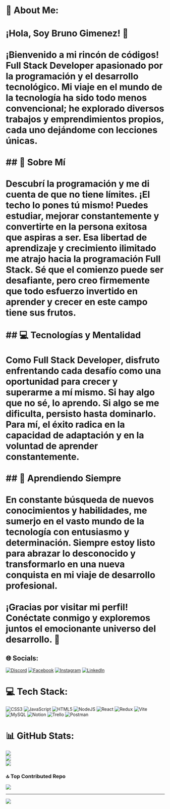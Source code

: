 # 💫 About Me:
# ¡Hola, Soy Bruno Gimenez! 👋<br><br>¡Bienvenido a mi rincón de códigos! Full Stack Developer apasionado por la programación y el desarrollo tecnológico. Mi viaje en el mundo de la tecnología ha sido todo menos convencional; he explorado diversos trabajos y emprendimientos propios, cada uno dejándome con lecciones únicas.<br><br>## 🚀 Sobre Mí<br><br>Descubrí la programación y me di cuenta de que no tiene límites. ¡El techo lo pones tú mismo! Puedes estudiar, mejorar constantemente y convertirte en la persona exitosa que aspiras a ser. Esa libertad de aprendizaje y crecimiento ilimitado me atrajo hacia la programación Full Stack. Sé que el comienzo puede ser desafiante, pero creo firmemente que todo esfuerzo invertido en aprender y crecer en este campo tiene sus frutos.<br><br>## 💻 Tecnologías y Mentalidad<br><br>Como Full Stack Developer, disfruto enfrentando cada desafío como una oportunidad para crecer y superarme a mí mismo. Si hay algo que no sé, lo aprendo. Si algo se me dificulta, persisto hasta dominarlo. Para mí, el éxito radica en la capacidad de adaptación y en la voluntad de aprender constantemente.<br><br>## 🌱 Aprendiendo Siempre<br><br>En constante búsqueda de nuevos conocimientos y habilidades, me sumerjo en el vasto mundo de la tecnología con entusiasmo y determinación. Siempre estoy listo para abrazar lo desconocido y transformarlo en una nueva conquista en mi viaje de desarrollo profesional.<br><br>¡Gracias por visitar mi perfil! Conéctate conmigo y exploremos juntos el emocionante universo del desarrollo. 🚀<br>


## 🌐 Socials:
[![Discord](https://img.shields.io/badge/Discord-%237289DA.svg?logo=discord&logoColor=white)](https://discord.gg/brunoxxg) [![Facebook](https://img.shields.io/badge/Facebook-%231877F2.svg?logo=Facebook&logoColor=white)](https://facebook.com/https://www.facebook.com/brunito.gimenez.9) [![Instagram](https://img.shields.io/badge/Instagram-%23E4405F.svg?logo=Instagram&logoColor=white)](https://instagram.com/bruno_gimenez9) [![LinkedIn](https://img.shields.io/badge/LinkedIn-%230077B5.svg?logo=linkedin&logoColor=white)](https://linkedin.com/in/https://www.linkedin.com/feed/) 

# 💻 Tech Stack:
![CSS3](https://img.shields.io/badge/css3-%231572B6.svg?style=for-the-badge&logo=css3&logoColor=white) ![JavaScript](https://img.shields.io/badge/javascript-%23323330.svg?style=for-the-badge&logo=javascript&logoColor=%23F7DF1E) ![HTML5](https://img.shields.io/badge/html5-%23E34F26.svg?style=for-the-badge&logo=html5&logoColor=white) ![NodeJS](https://img.shields.io/badge/node.js-6DA55F?style=for-the-badge&logo=node.js&logoColor=white) ![React](https://img.shields.io/badge/react-%2320232a.svg?style=for-the-badge&logo=react&logoColor=%2361DAFB) ![Redux](https://img.shields.io/badge/redux-%23593d88.svg?style=for-the-badge&logo=redux&logoColor=white) ![Vite](https://img.shields.io/badge/vite-%23646CFF.svg?style=for-the-badge&logo=vite&logoColor=white) ![MySQL](https://img.shields.io/badge/mysql-%2300000f.svg?style=for-the-badge&logo=mysql&logoColor=white) ![Notion](https://img.shields.io/badge/Notion-%23000000.svg?style=for-the-badge&logo=notion&logoColor=white) ![Trello](https://img.shields.io/badge/Trello-%23026AA7.svg?style=for-the-badge&logo=Trello&logoColor=white) ![Postman](https://img.shields.io/badge/Postman-FF6C37?style=for-the-badge&logo=postman&logoColor=white)
# 📊 GitHub Stats:
![](https://github-readme-stats.vercel.app/api?username=BrunoxxD&theme=tokyonight&hide_border=true&include_all_commits=false&count_private=false)<br/>
![](https://github-readme-streak-stats.herokuapp.com/?user=BrunoxxD&theme=tokyonight&hide_border=true)<br/>
![](https://github-readme-stats.vercel.app/api/top-langs/?username=BrunoxxD&theme=tokyonight&hide_border=true&include_all_commits=false&count_private=false&layout=compact)

### 🔝 Top Contributed Repo
![](https://github-contributor-stats.vercel.app/api?username=BrunoxxD&limit=5&theme=dark_dimmed&combine_all_yearly_contributions=true)

---
[![](https://visitcount.itsvg.in/api?id=BrunoxxD&icon=0&color=0)](https://visitcount.itsvg.in)

<!-- Proudly created with GPRM ( https://gprm.itsvg.in ) -->
